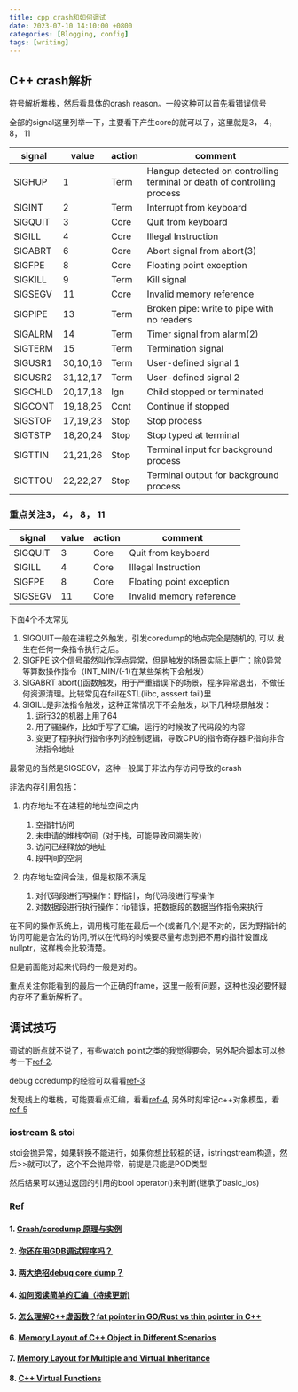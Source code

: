 ```yaml
---
title: cpp crash和如何调试
date: 2023-07-10 14:10:00 +0800
categories: [Blogging, config]
tags: [writing]
---
```


## C++ crash解析

符号解析堆栈，然后看具体的crash reason。一般这种可以首先看错误信号

全部的signal这里列举一下，主要看下产生core的就可以了，这里就是3， 4， 8， 11

| signal  | value    | action | comment                                                                 |
| ------- | -------- | ------ | ----------------------------------------------------------------------- |
| SIGHUP  | 1        | Term   | Hangup detected on controlling terminal or death of controlling process |
| SIGINT  | 2        | Term   | Interrupt from keyboard                                                 |
| SIGQUIT | 3        | Core   | Quit from keyboard                                                      |
| SIGILL  | 4        | Core   | Illegal Instruction                                                     |
| SIGABRT | 6        | Core   | Abort signal from abort(3)                                              |
| SIGFPE  | 8        | Core   | Floating point exception                                                |
| SIGKILL | 9        | Term   | Kill signal                                                             |
| SIGSEGV | 11       | Core   | Invalid memory reference                                                |
| SIGPIPE | 13       | Term   | Broken pipe: write to pipe with no readers                              |
| SIGALRM | 14       | Term   | Timer signal from alarm(2)                                              |
| SIGTERM | 15       | Term   | Termination signal                                                      |
| SIGUSR1 | 30,10,16 | Term   | User-defined signal 1                                                   |
| SIGUSR2 | 31,12,17 | Term   | User-defined signal 2                                                   |
| SIGCHLD | 20,17,18 | Ign    | Child stopped or terminated                                             |
| SIGCONT | 19,18,25 | Cont   | Continue if stopped                                                     |
| SIGSTOP | 17,19,23 | Stop   | Stop process                                                            |
| SIGTSTP | 18,20,24 | Stop   | Stop typed at terminal                                                  |
| SIGTTIN | 21,21,26 | Stop   | Terminal input for background process                                   |
| SIGTTOU | 22,22,27 | Stop   | Terminal output for background process                                  |


### 重点关注3， 4， 8， 11


| signal  | value | action | comment                  |
| ------- | ----- | ------ | ------------------------ |
| SIGQUIT | 3     | Core   | Quit from keyboard       |
| SIGILL  | 4     | Core   | Illegal Instruction      |
| SIGFPE  | 8     | Core   | Floating point exception |
| SIGSEGV | 11    | Core   | Invalid memory reference |

下面4个不太常见
1. SIGQUIT一般在进程之外触发，引发coredump的地点完全是随机的, 可以 发生在任何一条指令执行之后。
2. SIGFPE 这个信号虽然叫作浮点异常，但是触发的场景实际上更广：除0异常等算数操作指令（INT_MIN/(-1)在某些架构下会触发）
3. SIGABRT abort()函数触发，用于严重错误下的场景，程序异常退出，不做任何资源清理。比较常见在fail在STL(libc, asssert fail)里
4. SIGILL是非法指令触发，这种正常情况下不会触发，以下几种场景触发：
   1. 运行32的机器上用了64
   2. 用了骚操作，比如手写了汇编，运行的时候改了代码段的内容
   3.  变更了程序执行指令序列的控制逻辑，导致CPU的指令寄存器IP指向非合法指令地址

最常见的当然是SIGSEGV，这种一般属于非法内存访问导致的crash

非法内存引用包括：
1. 内存地址不在进程的地址空间之内
   1. 空指针访问
   2. 未申请的堆栈空间（对于栈，可能导致回溯失败）
   3. 访问已经释放的地址
   4. 段中间的空洞

2. 内存地址空间合法，但是权限不满足
   1. 对代码段进行写操作：野指针，向代码段进行写操作
   2. 对数据段进行执行操作：rip错误，把数据段的数据当作指令来执行

在不同的操作系统上，调用栈可能在最后一个(或者几个)是不对的，因为野指针的访问可能是合法的访问,所以在代码的时候要尽量考虑到把不用的指针设置成nullptr，这样栈会比较清楚。

但是前面能对起来代码的一般是对的。

重点关注你能看到的最后一个正确的frame，这里一般有问题，这种也没必要怀疑内存坏了重新解析了。

## 调试技巧

调试的断点就不说了，有些watch point之类的我觉得要会，另外配合脚本可以参考一下[ref-2](#2-你还在用gdb调试程序吗).

debug coredump的经验可以看看[ref-3](#3-两大绝招debug-core-dump)

发现线上的堆栈，可能要看点汇编，看看[ref-4](#4-如何阅读简单的汇编持续更新), 另外时刻牢记c++对象模型，看[ref-5]()

### iostream & stoi

stoi会抛异常，如果转换不能进行，如果你想比较稳的话，istringstream构造，然后>>就可以了，这个不会抛异常，前提是只能是POD类型

然后结果可以通过返回的引用的bool operator()来判断(继承了basic_ios)

### Ref

#### 1. [Crash/coredump 原理与实例](https://zhuanlan.zhihu.com/p/240633280)

#### 2. [你还在用GDB调试程序吗？](https://zhuanlan.zhihu.com/p/152274203)

#### 3. [两大绝招debug core dump？](https://zhuanlan.zhihu.com/p/444389626)

#### 4. [如何阅读简单的汇编（持续更新)](https://zhuanlan.zhihu.com/p/368962727)

#### 5. [怎么理解C++虚函数？fat pointer in GO/Rust vs thin pointer in C++](https://zhuanlan.zhihu.com/p/259875110)

#### 6. [Memory Layout of C++ Object in Different Scenarios](https://www.vishalchovatiya.com/memory-layout-of-cpp-object/)

#### 7. [Memory Layout for Multiple and Virtual Inheritance](https://web.archive.org/web/20160413064252/http://www.phpcompiler.org/articles/virtualinheritance.html)

#### 8. [C++ Virtual Functions](https://anderberg.me/2016/06/26/c-virtual-functions/)

